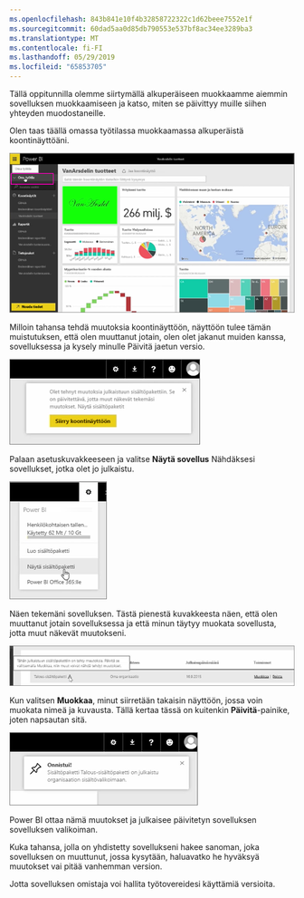 ```yaml
---
ms.openlocfilehash: 843b841e10f4b32858722322c1d62beee7552e1f
ms.sourcegitcommit: 60dad5aa0d85db790553e537bf8ac34ee3289ba3
ms.translationtype: MT
ms.contentlocale: fi-FI
ms.lasthandoff: 05/29/2019
ms.locfileid: "65853705"
---
```

Tällä oppitunnilla olemme siirtymällä alkuperäiseen muokkaamme aiemmin sovelluksen muokkaamiseen ja katso, miten se päivittyy muille siihen yhteyden muodostaneille.

Olen taas täällä omassa työtilassa muokkaamassa alkuperäistä koontinäyttöäni.

![Jakaminen ja yhteistyö Power BI:ssä](./media/6-4-update-content-pack/pbi_learn06_04myworkspace.png)

Milloin tahansa tehdä muutoksia koontinäyttöön, näyttöön tulee tämän muistutuksen, että olen muuttanut jotain, olen olet jakanut muiden kanssa, sovelluksessa ja kysely minulle Päivitä jaetun versio.

![Jakaminen ja yhteistyö Power BI:ssä](./media/6-4-update-content-pack/pbi_learn06_04uvmadechanges.png)

Palaan asetuskuvakkeeseen ja valitse **Näytä sovellus** Nähdäksesi sovellukset, jotka olet jo julkaistu.

![Jakaminen ja yhteistyö Power BI:ssä](./media/6-4-update-content-pack/pbi_learn06_04viewcontpk.png)

Näen tekemäni sovelluksen. Tästä pienestä kuvakkeesta näen, että olen muuttanut jotain sovelluksessa ja että minun täytyy muokata sovellusta, jotta muut näkevät muutokseni.

![Jakaminen ja yhteistyö Power BI:ssä](./media/6-4-update-content-pack/pbi_learn06_04updatecontpk.png)

Kun valitsen **Muokkaa**, minut siirretään takaisin näyttöön, jossa voin muokata nimeä ja kuvausta. Tällä kertaa tässä on kuitenkin **Päivitä**-painike, joten napsautan sitä.

![Jakaminen ja yhteistyö Power BI:ssä](./media/6-4-update-content-pack/pbi_learn06_04contpksuccess.png)

Power BI ottaa nämä muutokset ja julkaisee päivitetyn sovelluksen sovelluksen valikoiman.

Kuka tahansa, jolla on yhdistetty sovellukseni hakee sanoman, joka sovelluksen on muuttunut, jossa kysytään, haluavatko he hyväksyä muutokset vai pitää vanhemman version.

Jotta sovelluksen omistaja voi hallita työtovereidesi käyttämiä versioita.

